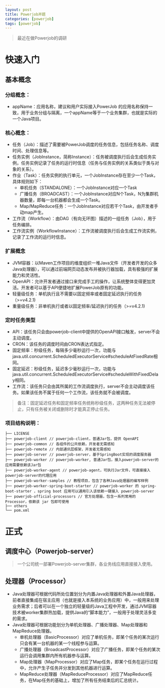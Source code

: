 ```yaml
---
layout: post
title: Powerjob开题
categories: [powerjob] 
tags: [powerjob]
---
```


> 最近在做Powerjob的调研

# 快速入门

## 基本概念



### 分组概念：

- appName：应用名称，建议和用户实际接入PowerJob 的应用名称保持一致，用于业务分组与隔离，一个appName等于一个业务集群，也就是实际的一个Java项目。

### 核心概念：

- 任务（Job）：描述了需要被PowerJob调度的任务信息，包括任务名称、调度时间、处理信息等。
- 任务实例（JobInstance，简称Instance）：任务被调度执行后会生成任务实例，任务实例记录了任务的运行时信息（任务与任务实例的关系类似于类与对象的关系）。
- 作业（Task）：任务实例的执行单元，一个JobInstance存在至少一个Task，具体规则如下：
    - 单机任务（STANDALONE）：一个JobInstance对应一个Task
    - 广播任务（BROADCAST）：一个JobInstance对应N个Task，N为集群机器数量，即每一台机器都会生成一个Task。
    - Map/MapReduce任务：一个JobInstance对应若干个Task，由开发者手动map产生。
- 工作流（Workflow）：由DAG（有向无环图）描述的一组任务（Job），用于任务编排。
- 工作流实例（WorkflowInstance）：工作流被调度执行后会生成工作流实例，记录了工作流的运行时信息。

### 扩展概念

- JVM容器：以Maven工作项目的维度组织一堆Java文件（开发者开发的众多Java处理器），可以通过前端网页动态发布并被执行器加载，具有极强的扩展能力和灵活性。
- OpenAPI：允许开发者通过接口来完成手工的操作，让系统整体变得更加灵活。开发者可以基于API便捷地扩展PowerJob原有的功能。
- 轻量级任务：单机执行且不需要以固定频率或者固定延迟执行的任务（>=v4.2.1)
- 重量级任务：非单机执行或者以固定频率/延迟执行的任务（>=v4.2.1)

### 定时任务类型

- API：该任务只会由powerjob-client中提供的OpenAPI接口触发，server不会主动调度。
- CRON：该任务的调度时间由CRON表达式指定。
- 固定频率：秒级任务，每隔多少毫秒运行一次，功能与java.util.concurrent.ScheduledExecutorService#scheduleAtFixedRate相同。
- 固定延迟：秒级任务，延迟多少毫秒运行一次，功能与java.util.concurrent.ScheduledExecutorService#scheduleWithFixedDelay相同。
- 工作流：该任务只会由其所属的工作流调度执行，server不会主动调度该任务。如果该任务不属于任何一个工作流，该任务就不会被调度。

>  备注：固定延迟任务和固定频率任务统称秒级任务，这两种任务无法被停止，只有任务被关闭或删除时才能真正停止任务。



### 项目结构说明：

``` 
├── LICENSE
├── powerjob-client // powerjob-client，普通Jar包，提供 OpenAPI
├── powerjob-common // 各组件的公共依赖，开发者无需感知
├── powerjob-remote // 内部通讯层框架，开发者无需感知
├── powerjob-server // powerjob-server，基于SpringBoot实现的调度服务器
├── powerjob-worker // powerjob-worker, 普通Jar包，接入powerjob-server的应用需要依赖该Jar包
├── powerjob-worker-agent // powerjob-agent，可执行Jar文件，可直接接入powerjob-server的代理应用
├── powerjob-worker-samples // 教程项目，包含了各种Java处理器的编写样例
├── powerjob-worker-spring-boot-starter // powerjob-worker 的 spring-boot-starter ，spring boot 应用可以通用引入该依赖一键接入 powerjob-server
├── powerjob-official-processors // 官方处理器，包含一系列常用的 Processor，依赖该 jar 包即可使用
├── others
└── pom.xml

```



# 正式

## 调度中心（Powerjob-server）

> 一个公司统一部署Powerjob-server集群，各业务线应用直接接入使用。



## 处理器（Processor）

- Java处理器可根据代码所处位置划分为内置Java处理器和外置Java处理器，前者直接集成在宿主应用（也就是接入本系统的业务应用）中，一般用来处理业务需求；后者可以在一个独立的轻量级的Java工程中开发，通过JVM容器技术被worker集群热加载，提供Java的“脚本能力”，一般用于处理灵活多变的需求。
- Java处理器可根据功能划分为单机处理器、广播处理器、Map处理器和MapReduce处理器。
    - 单机处理器（BasicProcessor）对应了单机任务，即某个任务的某次运行只会有某一台机器的某一个线程参与运算。
    - 广播处理器（BroadcastProcessor）对应了广播任务，即某个任务的某次运行会调用集群内所有机器参与运算。
    - Map处理器（MapProcessor）对应了Map任务，即某个任务在运行过程中，允许产生子任务并分发到其他机器进行运算。
    - MapReduce处理器（MapReduceProcessor）对应了MapReduce任务，在Map任务的基础上，增加了所有任务结束后的汇总统计。

